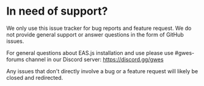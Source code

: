 # In need of support?

We only use this issue tracker for bug reports and feature request. 
We do not provide general support or answer questions in the form of GitHub issues.

For general questions about EAS.js installation and use please use #gwes-forums channel in our Discord server: https://discord.gg/gwes

Any issues that don't directly involve a bug or a feature request will likely be closed and redirected.